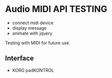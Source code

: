 # Audio MIDI API TESTING

- connect midi device
- display message
- animate with jquery

Testing with MIDI for future use.


## Interface

- KORG padKONTROL